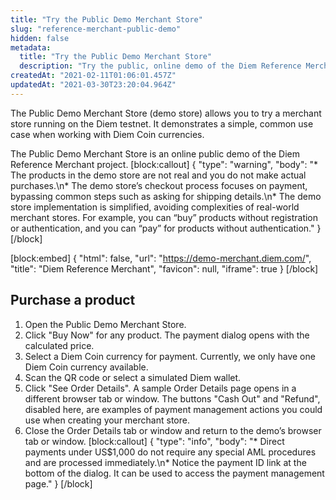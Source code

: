 ```yaml
---
title: "Try the Public Demo Merchant Store"
slug: "reference-merchant-public-demo"
hidden: false
metadata: 
  title: "Try the Public Demo Merchant Store"
  description: "Try the public, online demo of the Diem Reference Merchant store."
createdAt: "2021-02-11T01:06:01.457Z"
updatedAt: "2021-03-30T23:20:04.964Z"
---
```

The Public Demo Merchant Store (demo store) allows you to try a merchant store running on the Diem testnet. It demonstrates a simple, common use case when working with Diem Coin currencies.

The Public Demo Merchant Store is an online public demo of the Diem Reference Merchant project. 
[block:callout]
{
  "type": "warning",
  "body": "* The products in the demo store are not real and you do not make actual purchases.\n* The demo store’s checkout process focuses on payment, bypassing common steps such as asking for shipping details.\n* The demo store implementation is simplified, avoiding complexities of real-world merchant stores. For example, you can “buy” products without registration or authentication, and you can “pay” for products without authentication."
}
[/block]

[block:embed]
{
  "html": false,
  "url": "https://demo-merchant.diem.com/",
  "title": "Diem Reference Merchant",
  "favicon": null,
  "iframe": true
}
[/block]
## Purchase a product


1. Open the Public Demo Merchant Store. 
2. Click "Buy Now" for any product. The payment dialog opens with the calculated price.
3. Select a Diem Coin currency for payment. Currently, we only have one Diem Coin currency available. 
4. Scan the QR code or select a simulated Diem wallet.
5. Click "See Order Details". A sample Order Details page opens in a different browser tab or window.
The buttons "Cash Out" and "Refund", disabled here, are examples of payment management actions you could use when creating your merchant store.
6. Close the Order Details tab or window and return to the demo’s browser tab or window.
[block:callout]
{
  "type": "info",
  "body": "* Direct payments under US$1,000 do not require any special AML procedures and are processed immediately.\n* Notice the payment ID link at the bottom of the dialog. It can be used to access the payment management page."
}
[/block]